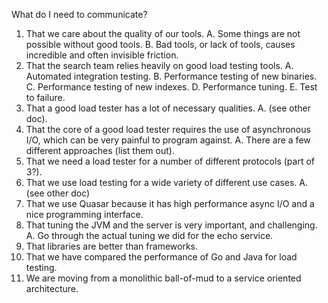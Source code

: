 What do I need to communicate?

 1. That we care about the quality of our tools.
    A. Some things are not possible without good tools.
    B. Bad tools, or lack of tools, causes incredible and often invisible friction.
 2. That the search team relies heavily on good load testing tools.
    A. Automated integration testing.
    B. Performance testing of new binaries.
    C. Performance testing of new indexes.
    D. Performance tuning.
    E. Test to failure.
 3. That a good load tester has a lot of necessary qualities.
    A. (see other doc).
 4. That the core of a good load tester requires the use of asynchronous I/O, which can be very
    painful to program against.
    A. There are a few different approaches (list them out).
 5. That we need a load tester for a number of different protocols (part of 3?).
 6. That we use load testing for a wide variety of different use cases.
    A. (see other doc)
 7. That we use Quasar because it has high performance async I/O and a nice programming interface.
 8. That tuning the JVM and the server is very important, and challenging.
    A. Go through the actual tuning we did for the echo service.
 9. That libraries are better than frameworks.
 10. That we have compared the performance of Go and Java for load testing.
 11. We are moving from a monolithic ball-of-mud to a service oriented architecture.
